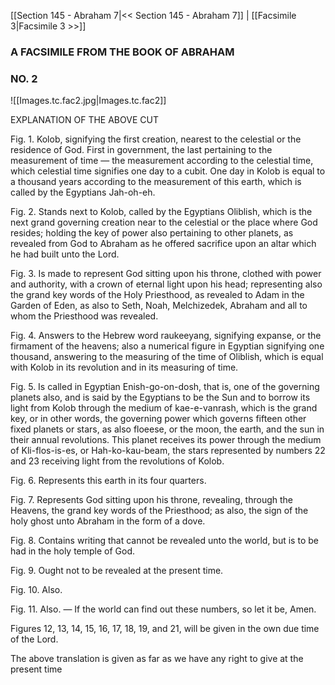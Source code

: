 [[Section 145 - Abraham 7|<< Section 145 - Abraham 7]]  |  [[Facsimile 3|Facsimile 3 >>]]

### A FACSIMILE FROM THE BOOK OF ABRAHAM
### NO. 2

![[Images.tc.fac2.jpg|Images.tc.fac2]]

EXPLANATION OF THE ABOVE CUT

Fig. 1. Kolob, signifying the first creation, nearest to the celestial or the residence of God. First in government, the last pertaining to the measurement of time — the measurement according to the celestial time, which celestial time signifies one day to a cubit. One day in Kolob is equal to a thousand years according to the measurement of this earth, which is called by the Egyptians Jah-oh-eh.

Fig. 2. Stands next to Kolob, called by the Egyptians Oliblish, which is the next grand governing creation near to the celestial or the place where God resides; holding the key of power also pertaining to other planets, as revealed from God to Abraham as he offered sacrifice upon an altar which he had built unto the Lord.

Fig. 3. Is made to represent God sitting upon his throne, clothed with power and authority, with a crown of eternal light upon his head; representing also the grand key words of the Holy Priesthood, as revealed to Adam in the Garden of Eden, as also to Seth, Noah, Melchizedek, Abraham and all to whom the Priesthood was revealed.

Fig. 4. Answers to the Hebrew word raukeeyang, signifying expanse, or the firmament of the heavens; also a numerical figure in Egyptian signifying one thousand, answering to the measuring of the time of Oliblish, which is equal with Kolob in its revolution and in its measuring of time.

Fig. 5. Is called in Egyptian Enish-go-on-dosh, that is, one of the governing planets also, and is said by the Egyptians to be the Sun and to borrow its light from Kolob through the medium of kae-e-vanrash, which is the grand key, or in other words, the governing power which governs fifteen other fixed planets or stars, as also floeese, or the moon, the earth, and the sun in their annual revolutions. This planet receives its power through the medium of Kli-flos-is-es, or Hah-ko-kau-beam, the stars represented by numbers 22 and 23 receiving light from the revolutions of Kolob.

Fig. 6. Represents this earth in its four quarters.

Fig. 7. Represents God sitting upon his throne, revealing, through the Heavens, the grand key words of the Priesthood; as also, the sign of the holy ghost unto Abraham in the form of a dove.

Fig. 8. Contains writing that cannot be revealed unto the world, but is to be had in the holy temple of God.

Fig. 9. Ought not to be revealed at the present time.

Fig. 10. Also.

Fig. 11. Also. — If the world can find out these numbers, so let it be, Amen.

Figures 12, 13, 14, 15, 16, 17, 18, 19, and 21, will be given in the own due time of the Lord.

The above translation is given as far as we have any right to give at the present time